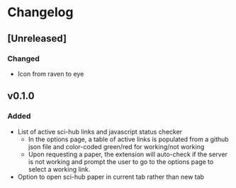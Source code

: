 # Changelog

## [Unreleased]

### Changed
- Icon from raven to eye

## v0.1.0

### Added
- List of active sci-hub links and javascript status checker
  - In the options page, a table of active links is populated from a github json file and color-coded green/red for working/not working
  - Upon requesting a paper, the extension will auto-check if the server is not working and prompt the user to go to the options page to select a working link.
- Option to open sci-hub paper in current tab rather than new tab
